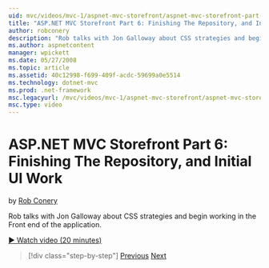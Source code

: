 ```yaml
---
uid: mvc/videos/mvc-1/aspnet-mvc-storefront/aspnet-mvc-storefront-part-6-finishing-the-repository-and-initial-ui-work
title: "ASP.NET MVC Storefront Part 6: Finishing The Repository, and Initial UI Work | Microsoft Docs"
author: robconery
description: "Rob talks with Jon Galloway about CSS strategies and begin working in the Front end of the application."
ms.author: aspnetcontent
manager: wpickett
ms.date: 05/27/2008
ms.topic: article
ms.assetid: 40c12998-f699-409f-acdc-59699a0e5514
ms.technology: dotnet-mvc
ms.prod: .net-framework
msc.legacyurl: /mvc/videos/mvc-1/aspnet-mvc-storefront/aspnet-mvc-storefront-part-6-finishing-the-repository-and-initial-ui-work
msc.type: video
---
```

ASP.NET MVC Storefront Part 6: Finishing The Repository, and Initial UI Work
====================
by [Rob Conery](https://github.com/robconery)

Rob talks with Jon Galloway about CSS strategies and begin working in the Front end of the application.

[&#9654; Watch video (20 minutes)](https://channel9.msdn.com/Blogs/ASP-NET-Site-Videos/aspnet-mvc-storefront-part-6-finishing-the-repository-and-initial-ui-work)

>[!div class="step-by-step"]
[Previous](aspnet-mvc-storefront-part-5-globalization.md)
[Next](aspnet-mvc-storefront-part-7-routing-and-ui-work.md)